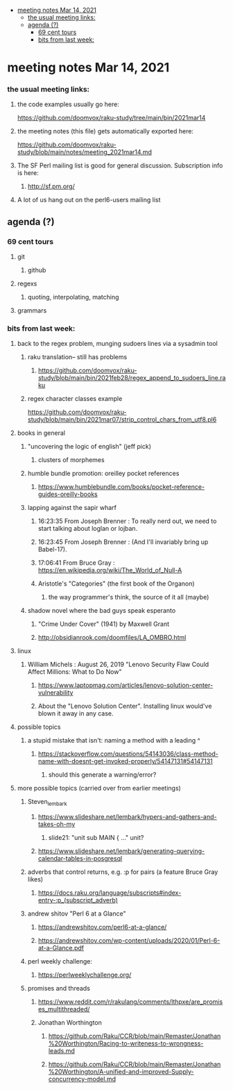 - [meeting notes Mar 14, 2021](#org0cb5b85)
    - [the usual meeting links:](#org2199ac3)
  - [agenda (?)](#orga4fc720)
    - [69 cent tours](#orgd2042d5)
    - [bits from last week:](#orgb2adb13)


<a id="org0cb5b85"></a>

# meeting notes Mar 14, 2021


<a id="org2199ac3"></a>

### the usual meeting links:

1.  the code examples usually go here:

    <https://github.com/doomvox/raku-study/tree/main/bin/2021mar14>

2.  the meeting notes (this file) gets automatically exported here:

    <https://github.com/doomvox/raku-study/blob/main/notes/meeting_2021mar14.md>

3.  The SF Perl mailing list is good for general discussion.  Subscription info is here:

    1.  <http://sf.pm.org/>

4.  A lot of us hang out on the perl6-users mailing list


<a id="orga4fc720"></a>

## agenda (?)


<a id="orgd2042d5"></a>

### 69 cent tours

1.  git

    1.  github

2.  regexs

    1.  quoting, interpolating, matching

3.  grammars


<a id="orgb2adb13"></a>

### bits from last week:

1.  back to the regex problem, munging sudoers lines via a sysadmin tool

    1.  raku translation&#x2013; still has problems
    
        1.  <https://github.com/doomvox/raku-study/blob/main/bin/2021feb28/regex_append_to_sudoers_line.raku>
    
    2.  regex character classes example
    
        <https://github.com/doomvox/raku-study/blob/main/bin/2021mar07/strip_control_chars_from_utf8.pl6>

2.  books in general

    1.  "uncovering the logic of english" (jeff pick)
    
        1.  clusters of morphemes
    
    2.  humble bundle promotion: oreilley pocket references
    
        1.  <https://www.humblebundle.com/books/pocket-reference-guides-oreilly-books>
    
    3.  lapping against the sapir wharf
    
        1.  16:23:35	 From Joseph Brenner : To really nerd out, we need to start talking about loglan or lojban.
        
        2.  16:23:45	 From Joseph Brenner : (And I'll invariably bring up Babel-17).
        
        3.  17:06:41	 From Bruce Gray : <https://en.wikipedia.org/wiki/The_World_of_Null-A>
        
        4.  Aristotle's "Categories" (the first book of the Organon)
        
            1.  the way programmer's think, the source of it all (maybe)
    
    1.  shadow novel where the bad guys speak esperanto
    
        1.  "Crime Under Cover" (1941) by Maxwell Grant
        
        2.  <http://obsidianrook.com/doomfiles/LA_OMBRO.html>

3.  linux

    1.  William Michels : August 26, 2019 "Lenovo Security Flaw Could Affect Millions: What to Do Now"
    
        1.  <https://www.laptopmag.com/articles/lenovo-solution-center-vulnerability>
        
        2.  About the "Lenovo Solution Center".  Installing linux would've blown it away in any case.

1.  possible topics

    1.  a stupid mistake that isn't: naming a method with a leading ^
    
        1.  <https://stackoverflow.com/questions/54143036/class-method-name-with-doesnt-get-invoked-properly/54147131#54147131>
        
            1.  should this generate a warning/error?

2.  more possible topics (carried over from earlier meetings)

    1.  Steven<sub>lembark</sub>
    
        1.  <https://www.slideshare.net/lembark/hypers-and-gathers-and-takes-oh-my>
        
            1.  slide21:  "unit sub MAIN { &#x2026;"  unit?
        
        2.  <https://www.slideshare.net/lembark/generating-querying-calendar-tables-in-posgresql>
    
    2.  adverbs that control returns, e.g. :p for pairs (a feature Bruce Gray likes)
    
        1.  <https://docs.raku.org/language/subscripts#index-entry-:p_(subscript_adverb)>
    
    3.  andrew shitov "Perl 6 at a Glance"
    
        1.  <https://andrewshitov.com/perl6-at-a-glance/>
        
        2.  <https://andrewshitov.com/wp-content/uploads/2020/01/Perl-6-at-a-Glance.pdf>
    
    4.  perl weekly challenge:
    
        1.  <https://perlweeklychallenge.org/>
    
    5.  promises and threads
    
        1.  <https://www.reddit.com/r/rakulang/comments/lthpxe/are_promises_multithreaded/>
        
        2.  Jonathan Worthington
        
            1.  <https://github.com/Raku/CCR/blob/main/Remaster/Jonathan%20Worthington/Racing-to-writeness-to-wrongness-leads.md>
            
            2.  <https://github.com/Raku/CCR/blob/main/Remaster/Jonathan%20Worthington/A-unified-and-improved-Supply-concurrency-model.md>

